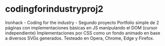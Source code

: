 # codingforindustryproj2
Ironhack - Coding for the industry - Segundo proyecto
Portfolio simple de 2 páginas con implementaciones básicas en JS manipulando el DOM (cursor independiente)
Implementaciones por CSS como un fondo animado en base a diversos SVGs generados. 
Testeado en Opera, Chrome, Edge y Firefox.
